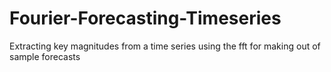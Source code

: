 # Fourier-Forecasting-Timeseries
Extracting key magnitudes from a time series using the fft for making out of sample forecasts
